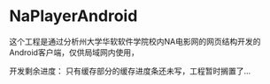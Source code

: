 # NaPlayerAndroid
这个工程是通过分析州大学华软软件学院校内NA电影网的网页结构开发的Android客户端，仅供局域网内使用，

开发剩余进度：
只有缓存部分的缓存进度条还未写，工程暂时搁置了...
